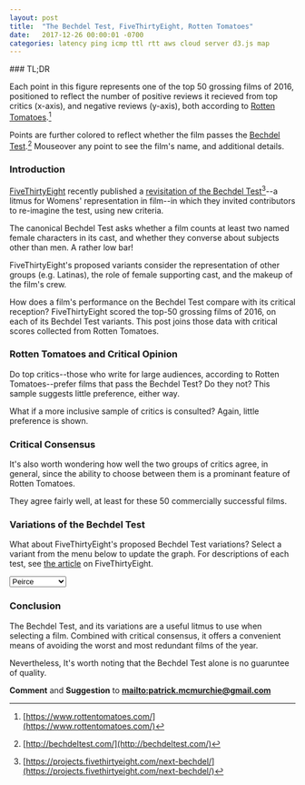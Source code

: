 ```yaml
---
layout: post
title:  "The Bechdel Test, FiveThirtyEight, Rotten Tomatoes"
date:   2017-12-26 00:00:01 -0700
categories: latency ping icmp ttl rtt aws cloud server d3.js map 
---
```

<link rel="stylesheet" type="text/css" href="/assets/bechdel/style.css">
### TL;DR

<div id="bechdel-1"></div>

Each point in this figure represents one of the top 50 grossing films of 2016, positioned to reflect the number of positive reviews it recieved from top critics (x-axis), and negative reviews (y-axis), both according to [Rotten Tomatoes](https://www.rottentomatoes.com/).[^1] 

Points are further colored to reflect whether the film passes the [Bechdel Test](https://bechdeltest.com).[^2] Mouseover any point to see the film's name, and additional details.

### Introduction

[FiveThirtyEight](https://www.fivethirtyeight.com) recently published a [revisitation of the Bechdel Test](https://projects.fivethirtyeight.com/next-bechdel/)[^3]--a litmus for Womens' representation in film--in which they invited contributors to re-imagine the test, using new criteria.

The canonical Bechdel Test asks whether a film counts at least two named female characters in its cast, and whether they converse about subjects other than men. A rather low bar!

FiveThirtyEight's proposed variants consider the representation of other groups (e.g. Latinas), the role of female supporting cast, and the makeup of the film's crew.

How does a film's performance on the Bechdel Test compare with its critical reception? FiveThirtyEight scored the top-50 grossing films of 2016, on each of its Bechdel Test variants. This post joins those data with critical scores collected from Rotten Tomatoes.

### Rotten Tomatoes and Critical Opinion

Do top critics--those who write for large audiences, according to Rotten Tomatoes--prefer films that pass the Bechdel Test? Do they not? This sample suggests little preference, either way.

<div id="bechdel-2"></div>

What if a more inclusive sample of critics is consulted? Again, little preference is shown.

<div id="bechdel-3"></div>

### Critical Consensus

It's also worth wondering how well the two groups of critics agree, in general, since the ability to choose between them is a prominant feature of Rotten Tomatoes.

<div id="bechdel-4"></div>

They agree fairly well, at least for these 50 commercially successful films.

### Variations of the Bechdel Test

What about FiveThirtyEight's proposed Bechdel Test variations? Select a variant from the menu below to update the graph. For descriptions of each test, see [the article](https://projects.fivethirtyeight.com/next-bechdel/) on FiveThirtyEight.

<select onchange="testchange()" id="testselect">
	<option value="bechdel">Bechdel</option>
	<option value="peirce" selected="selected">Peirce</option>
	<option value="landau">Landua</option>
	<option value="feldman">Feldman</option>
	<option value="villareal">Villareal</option>
	<option value="hagen">Hagen</option>
	<option value="ko">Ko</option>
	<option value="villarobos">Villarobos</option>
	<option value="waithe">Waithe</option>
	<option value="koeze_dottle">Koeze-Dottle</option>
	<option value="uphold">Uphold</option>
	<option value="white">White</option>
	<option value=rees_davies>Rees-Davies</option>
</select>

<div id="bechdel-5"></div>

### Conclusion

The Bechdel Test, and its variations are a useful litmus to use when selecting a film. Combined with critical consensus, it offers a convenient means of avoiding the worst and most redundant films of the year.

Nevertheless, It's worth noting that the Bechdel Test alone is no guaruntee of quality.

**Comment** and **Suggestion** to **<mailto:patrick.mcmurchie@gmail.com>**

[^1]: [https://www.rottentomatoes.com/](https://www.rottentomatoes.com/)
[^2]: [http://bechdeltest.com/](http://bechdeltest.com/)
[^3]: [https://projects.fivethirtyeight.com/next-bechdel/](https://projects.fivethirtyeight.com/next-bechdel/)

<script src="https://d3js.org/d3.v4.js"></script>
<script src="https://d3js.org/d3-geo.v1.min.js"></script>
<script src="/assets/echo-locate-1/d3-tip.js"></script>
<!--<script src="/assets/bechdel/bechdel.js"></script>-->

<script>
var b1 = function(selector) {
// set the dimensions and margins of the graph
var margin = {top: 20, right: 20, bottom: 45, left: 55},
    width = 500 - margin.left - margin.right,
    height = 300 - margin.top - margin.bottom;

// set the ranges
var x = d3.scaleLinear().range([0, width]);
var y = d3.scaleLinear().range([height, 0]);

// append the svg obgect to the body of the page
// appends a 'group' element to 'svg'
// moves the 'group' element to the top left margin
var svg = d3.select(selector).append("svg")
    .attr("width", width + margin.left + margin.right)
    .attr("height", height + margin.top + margin.bottom)
  .append("g")
    .attr("transform",
          "translate(" + margin.left + "," + margin.top + ")");

// Get the data
d3.csv("/assets/bechdel/bechdel.csv", function(error, data) {
  if (error) throw error;

  // format the data
  data.forEach(function(d) {
      d.top_up   = +d.top_up;
      d.top_down = +d.top_down;
      d.bechdel  = (+d.bechdel == 0) ? true : false;
  });

  // Scale the range of the data
  x.domain(d3.extent(data, function(d) { return d.top_up; }));
  y.domain(d3.extent(data, function(d) { return d.top_down; }));

  var color = d3.scaleOrdinal(d3['schemeCategory10']);

  // setup tooltips
  var tip = d3.tip()
      .attr('class', 'd3-tip')
      .offset([-10, 0])
      .html(function (d) {
          return '<span class="t">' + d.movie + ': ' + d.top_critics + '%</span><br><span class="t">Bechdel Test: ' + ((d.bechdel) ? "passed" : "failed") + '</span>';
      });
  svg.call(tip);


  
  // Add the scatterplot
  svg.selectAll("dot")
      .data(data)
    .enter().append("circle")
      .attr("r", 6)
      .attr("cx", function(d) { return x(d.top_up); })
      .attr("cy", function(d) { return y(d.top_down); })
      .attr("fill", function(d) { return color(d.bechdel); } )
      .attr("opacity", 0.75)
      .on('mouseover', tip.show)
      .on('mouseout', tip.hide);

  // Add the X Axis
  svg.append("g")
      .attr("transform", "translate(0," + height + ")")
      .call(d3.axisBottom(x));

  // Add the Y Axis
  svg.append("g")
      .call(d3.axisLeft(y));

  // text label for the x axis
  svg.append("text")             
      .attr("transform",
            "translate(" + (width/2) + " ," + 
                           (height + margin.top + 20) + ")")
      .style("text-anchor", "middle")
      .style("font-weight", "bold")
      .text("Positive Reviews (Top Critics)");

   });


  // text label for the y axis
  svg.append("text")
      .attr("transform", "rotate(-90)")
      .attr("y", 0 - margin.left)
      .attr("x",0 - (height / 2))
      .attr("dy", "1em")
      .style("text-anchor", "middle")
      .style("font-weight", "bold")
      .text("Negative Reviews");      
};


b1("#bechdel-1");
b1("#bechdel-2")

var b2 = function(selector) {
// set the dimensions and margins of the graph
var margin = {top: 20, right: 20, bottom: 45, left: 55},
    width = 500 - margin.left - margin.right,
    height = 300 - margin.top - margin.bottom;

// set the ranges
var x = d3.scaleLinear().range([0, width]);
var y = d3.scaleLinear().range([height, 0]);

// append the svg obgect to the body of the page
// appends a 'group' element to 'svg'
// moves the 'group' element to the top left margin
var svg = d3.select(selector).append("svg")
    .attr("width", width + margin.left + margin.right)
    .attr("height", height + margin.top + margin.bottom)
  .append("g")
    .attr("transform",
          "translate(" + margin.left + "," + margin.top + ")");

// Get the data
d3.csv("/assets/bechdel/bechdel.csv", function(error, data) {
  if (error) throw error;

  // format the data
  data.forEach(function(d) {
      d.all_up   = +d.all_up -d.top_up;
      d.all_down = +d.all_down -d.top_down;
      d.bechdel  = (+d.bechdel == 0) ? true : false;
  });

  // Scale the range of the data
  x.domain(d3.extent(data, function(d) { return d.all_up; }));
  y.domain(d3.extent(data, function(d) { return d.all_down; }));

  var color = d3.scaleOrdinal(d3['schemeCategory10']);


  // setup tooltips
  var tip = d3.tip()
      .attr('class', 'd3-tip')
      .offset([-10, 0])
      .html(function (d) {
          return '<span class="t">' + d.movie + ': ' + d.all_critics + '%</span><br><span class="t">Bechdel Test: ' + ((d.bechdel) ? "passed" : "failed") + '</span>';
      });
  svg.call(tip);

  // Add the scatterplot
  svg.selectAll("dot")
      .data(data)
    .enter().append("circle")
      .attr("r", 6)
      .attr("cx", function(d) { return x(d.all_up); })
      .attr("cy", function(d) { return y(d.all_down); })
      .attr("fill", function(d) { return color(d.bechdel); } )
      .attr("opacity", 0.75)
      .on('mouseover', tip.show)
      .on('mouseout', tip.hide);

  // Add the X Axis
  svg.append("g")
      .attr("transform", "translate(0," + height + ")")
      .call(d3.axisBottom(x));

  // Add the Y Axis
  svg.append("g")
      .call(d3.axisLeft(y));

  // text label for the x axis
  svg.append("text")             
      .attr("transform",
            "translate(" + (width/2) + " ," + 
                           (height + margin.top + 20) + ")")
      .style("text-anchor", "middle")
      .style("font-weight", "bold")
      .text("Positive Reviews (All Critics)");

   });


  // text label for the y axis
  svg.append("text")
      .attr("transform", "rotate(-90)")
      .attr("y", 0 - margin.left)
      .attr("x",0 - (height / 2))
      .attr("dy", "1em")
      .style("text-anchor", "middle")
      .style("font-weight", "bold")
      .text("Negative Reviews");      
};


b2("#bechdel-3");



var b3 = function(selector) {
// set the dimensions and margins of the graph
var margin = {top: 20, right: 20, bottom: 45, left: 55},
    width = 500 - margin.left - margin.right,
    height = 300 - margin.top - margin.bottom;

// set the ranges
var x = d3.scaleLinear().range([0, width]);
var y = d3.scaleLinear().range([height, 0]);

// append the svg obgect to the body of the page
// appends a 'group' element to 'svg'
// moves the 'group' element to the top left margin
var svg = d3.select(selector).append("svg")
    .attr("width", width + margin.left + margin.right)
    .attr("height", height + margin.top + margin.bottom)
  .append("g")
    .attr("transform",
          "translate(" + margin.left + "," + margin.top + ")");

// Get the data
d3.csv("/assets/bechdel/bechdel.csv", function(error, data) {
  if (error) throw error;

  // format the data
  data.forEach(function(d) {
      d.top_critics   = +d.top_critics;
      d.all_critics = +d.all_critics;
      d.bechdel  = (+d.bechdel == 0) ? true : false;
  });

  // Scale the range of the data
  x.domain([0, 100]);
  y.domain([0, 100]);

  var color = d3.scaleOrdinal(d3['schemeCategory10']);


  // setup tooltips
  var tip = d3.tip()
      .attr('class', 'd3-tip')
      .offset([-10, 0])
      .html(function (d) {
          return '<span class="t">' + d.movie + ': ' + d.all_critics + '%</span><br><span class="t">Bechdel Test: ' + ((d.bechdel) ? "passed" : "failed") + '</span>';
      });
  svg.call(tip);

  // Add the scatterplot
  svg.selectAll("dot")
      .data(data)
    .enter().append("circle")
      .attr("r", 6)
      .attr("cx", function(d) { return x(d.top_critics); })
      .attr("cy", function(d) { return y(d.all_critics); })
      .attr("fill", function(d) { return color(d.bechdel); } )
      .attr("opacity", 0.75)
      .on('mouseover', tip.show)
      .on('mouseout', tip.hide);

  // Add the X Axis
  svg.append("g")
      .attr("transform", "translate(0," + height + ")")
      .call(d3.axisBottom(x));

  // Add the Y Axis
  svg.append("g")
      .call(d3.axisLeft(y));

  // text label for the x axis
  svg.append("text")             
      .attr("transform",
            "translate(" + (width/2) + " ," + 
                           (height + margin.top + 20) + ")")
      .style("text-anchor", "middle")
      .style("font-weight", "bold")
      .text("Top Critics (% Positive)");

   });

  // text label for the y axis
  svg.append("text")
      .attr("transform", "rotate(-90)")
      .attr("y", 0 - margin.left)
      .attr("x",0 - (height / 2))
      .attr("dy", "1em")
      .style("text-anchor", "middle")
      .style("font-weight", "bold")
      .text("All Critics (% Positive)");      
};


b3("#bechdel-4");

//
//



var b5 = function(selector) {
// set the dimensions and margins of the graph
var margin = {top: 20, right: 20, bottom: 45, left: 55},
    width = 500 - margin.left - margin.right,
    height = 300 - margin.top - margin.bottom;

// set the ranges
var x = d3.scaleLinear().range([0, width]);
var y = d3.scaleLinear().range([height, 0]);

// append the svg obgect to the body of the page
// appends a 'group' element to 'svg'
// moves the 'group' element to the top left margin
var svg = d3.select(selector).append("svg")
    .attr("width", width + margin.left + margin.right)
    .attr("height", height + margin.top + margin.bottom)
  .append("g")
    .attr("transform",
          "translate(" + margin.left + "," + margin.top + ")");

// Get the data
d3.csv("/assets/bechdel/bechdel.csv", function(error, data) {
  if (error) throw error;

  // format the data
  data.forEach(function(d) {
      d.top_critics   = +d.top_critics;
      d.all_critics = +d.all_critics;
      d.bechdel  = (+d.bechdel == 0) ? true : false;
      d.peirce  = (+d.peirce == 0) ? true : false;
      d.landau  = (+d.landau == 0) ? true : false;
      d.feldman  = (+d.feldman == 0) ? true : false;
      d.villareal  = (+d.villareal == 0) ? true : false;
      d.hagen  = (+d.hagen == 0) ? true : false;
      d.ko  = (+d.ko == 0) ? true : false;
      d.villarobos  = (+d.villarobos == 0) ? true : false;
      d.waithe  = (+d.waithe == 0) ? true : false;
      d.koeze_dottle  = (+d.koeze_dottle == 0) ? true : false;
      d.uphold  = (+d.uphold == 0) ? true : false;
      d.white  = (+d.white == 0) ? true : false;
      d.rees_davies  = (+d['rees-davis'] == 0) ? true : false;
  });

  // Scale the range of the data
  x.domain([0, 100]);
  y.domain([0, 100]);

  var color = d3.scaleOrdinal(d3['schemeCategory10']);


  testchange = function() {
    var e = document.getElementById("testselect");
    var test = e.options[e.selectedIndex].value;
    console.log(e.options[e.selectedIndex].text);

    svg.selectAll("circle").data([]).exit().remove();


  // setup tooltips
  var tip = d3.tip()
      .attr('class', 'd3-tip')
      .offset([-10, 0])
      .html(function (d) {
          return '<span class="t">' + d.movie + ': ' + d.all_critics + '%</span><br><span class="t">' + test + ' test: ' + ((d[test]) ? "passed" : "failed") + '</span>';
      });
  svg.call(tip);

    svg.selectAll("dot")
      .data(data)
      .enter()
      .append("circle")
      .attr("r", 6)
      .attr("cx", function(d) { return x(d.top_critics); })
      .attr("cy", function(d) { return y(d.all_critics); })
      .attr("fill", function(d) { return color(d[test]); } )
      .attr("opacity", 0.75)
      .on('mouseover', tip.show)
      .on('mouseout', tip.hide);
      

}

      testchange();

  // Add the X Axis
  svg.append("g")
      .attr("transform", "translate(0," + height + ")")
      .call(d3.axisBottom(x));

  // Add the Y Axis
  svg.append("g")
      .call(d3.axisLeft(y));

  // text label for the x axis
  svg.append("text")             
      .attr("transform",
            "translate(" + (width/2) + " ," + 
                           (height + margin.top + 20) + ")")
      .style("text-anchor", "middle")
      .style("font-weight", "bold")
      .text("Top Critics (% Positive)");

   });

  // text label for the y axis
  svg.append("text")
      .attr("transform", "rotate(-90)")
      .attr("y", 0 - margin.left)
      .attr("x",0 - (height / 2))
      .attr("dy", "1em")
      .style("text-anchor", "middle")
      .style("font-weight", "bold")
      .text("All Critics (% Positive)");

};


b5("#bechdel-5");




</script>

